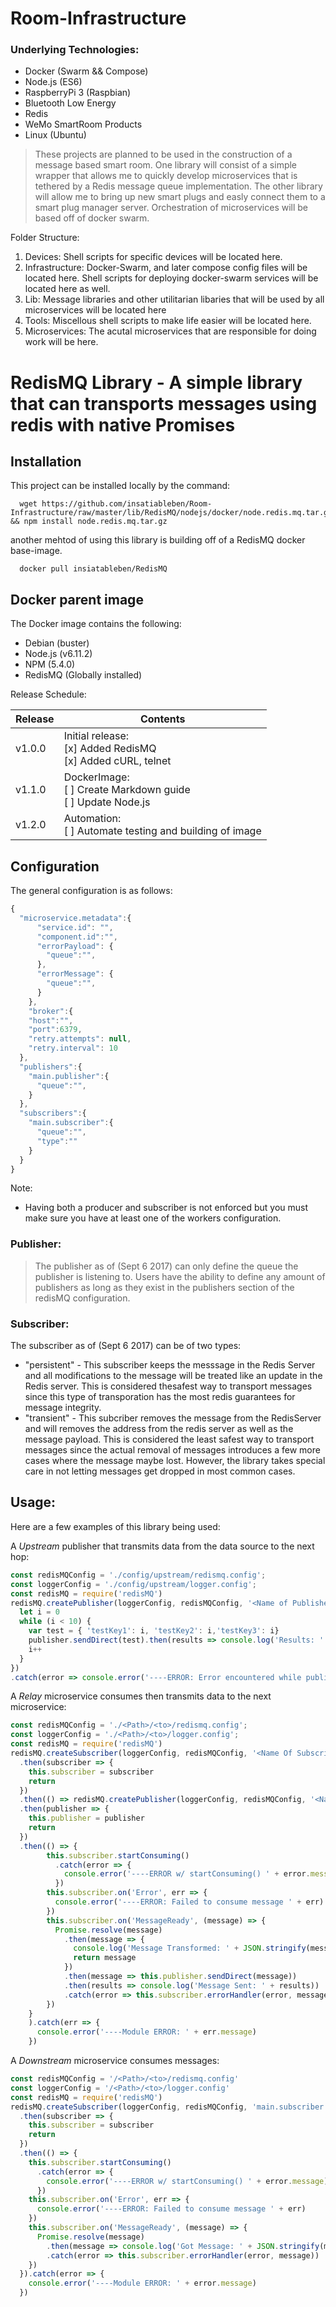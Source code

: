 # Room-Infrastructure
### Underlying Technologies:
* Docker (Swarm && Compose)
* Node.js (ES6)
* RaspberryPi 3 (Raspbian)
* Bluetooth Low Energy
* Redis
* WeMo SmartRoom Products
* Linux (Ubuntu)

>These projects are planned to be used in the construction of a message based smart room. One library will consist of a simple wrapper that allows me to quickly develop microservices that is tethered by a Redis message queue implementation. The other library will allow me to bring up new smart plugs and easly connect them to a smart plug manager server. Orchestration of microservices will be based off of docker swarm.

Folder Structure:

1. Devices: Shell scripts for specific devices will be located here.
2. Infrastructure: Docker-Swarm, and later compose config files will be located here. Shell scripts for deploying docker-swarm services will be located here as well.
3. Lib: Message libraries and other utilitarian libaries that will be used by all microservices will be located here
4. Tools: Miscellous shell scripts to make life easier will be located here.
5. Microservices: The acutal microservices that are responsible for doing work will be here. 

RedisMQ Library - A simple library that can transports messages using redis with native Promises
===========================

## Installation
This project can be installed locally by the command:

```
  wget https://github.com/insatiableben/Room-Infrastructure/raw/master/lib/RedisMQ/nodejs/docker/node.redis.mq.tar.gz && npm install node.redis.mq.tar.gz
```
another mehtod of using this library is building off of a RedisMQ docker base-image.
```
  docker pull insiatableben/RedisMQ
```

## Docker parent image

The Docker image contains the following:
- Debian (buster)
- Node.js (v6.11.2)
- NPM (5.4.0)
- RedisMQ (Globally installed)

Release Schedule:

Release | Contents
------- | --------
v1.0.0  | Initial release:<br/> [x] Added RedisMQ<br/>[x] Added cURL, telnet
v1.1.0  | DockerImage:<br/> [ ] Create Markdown guide<br/> [ ] Update Node.js
v1.2.0  | Automation:<br/> [ ] Automate testing and building of image

## Configuration

The general configuration is as follows:

```js
{
  "microservice.metadata":{
      "service.id": "",
      "component.id":"",
      "errorPayload": {
        "queue":"",
      },
      "errorMessage": {
        "queue":"",
      }
    },
    "broker":{
    "host":"",
    "port":6379,
    "retry.attempts": null,
    "retry.interval": 10
  },
  "publishers":{
    "main.publisher":{
      "queue":"",
    }
  },
  "subscribers":{
    "main.subscriber":{
      "queue":"",
      "type":""
    }
  }
}
```
Note:
- Having both a producer and subscriber is not enforced but you must make sure you have at least one of the workers configuration.
### Publisher:
>The publisher as of (Sept 6 2017) can only define the queue the publisher is listening to. Users have the ability to define any amount of publishers as long as they exist in the publishers section of the redisMQ configuration.

### Subscriber:
The subscriber as of (Sept 6 2017) can be of two types:
- "persistent" - This subscriber keeps the messsage in the Redis Server and all modifications to the message will be treated like an update in the Redis server. This is considered thesafest way to transport messages since this type of transporation has the most redis guarantees for message integrity.
- "transient" - This subcriber removes the message from the RedisServer and will removes the address from the redis server as well as the message payload. This is considered the least safest way to transport messages since the actual removal of messages introduces a few more cases where the message maybe lost. However, the library takes special care in not letting messages get dropped in most common cases.

## Usage:
Here are a few examples of this library being used:

A *Upstream* publisher that transmits data from the data source to the next hop:
```js
const redisMQConfig = './config/upstream/redismq.config';
const loggerConfig = './config/upstream/logger.config';
const redisMQ = require('redisMQ')
redisMQ.createPublisher(loggerConfig, redisMQConfig, '<Name of Publisher>').then(publisher=> {
  let i = 0
  while (i < 10) {
    var test = { 'testKey1': i, 'testKey2': i,'testKey3': i}
    publisher.sendDirect(test).then(results => console.log('Results: ' + results)).catch(error => console.error('----ERROR: Encountered error:\n\t' + error.message))
    i++
  }
})
.catch(error => console.error('----ERROR: Error encountered while publishing messages. Details:\n\t' + error.message))
```

A *Relay* microservice consumes then transmits data to the next microservice:
```js
const redisMQConfig = './<Path>/<to>/redismq.config';
const loggerConfig = './<Path>/<to>/logger.config';
const redisMQ = require('redisMQ')
redisMQ.createSubscriber(loggerConfig, redisMQConfig, '<Name Of Subscriber>')
  .then(subscriber => {
    this.subscriber = subscriber
    return
  })
  .then(() => redisMQ.createPublisher(loggerConfig, redisMQConfig, '<Name of Publisher>'))
  .then(publisher => {
    this.publisher = publisher
    return
  })
  .then(() => {
        this.subscriber.startConsuming()
          .catch(error => {
            console.error('----ERROR w/ startConsuming() ' + error.message)
          })
        this.subscriber.on('Error', err => {
          console.error('----ERROR: Failed to consume message ' + err)
        })
        this.subscriber.on('MessageReady', (message) => {
          Promise.resolve(message)
            .then(message => {
              console.log('Message Transformed: ' + JSON.stringify(message))
              return message
            })
            .then(message => this.publisher.sendDirect(message))
            .then(results => console.log('Message Sent: ' + results))
            .catch(error => this.subscriber.errorHandler(error, message))
        })
    }
    ).catch(err => {
      console.error('----Module ERROR: ' + err.message)
    })
```

A *Downstream* microservice consumes messages:
```js
const redisMQConfig = '/<Path>/<to>/redismq.config'
const loggerConfig = '/<Path>/<to>/logger.config'
const redisMQ = require('redisMQ')
redisMQ.createSubscriber(loggerConfig, redisMQConfig, 'main.subscriber')
  .then(subscriber => {
    this.subscriber = subscriber
    return
  })
  .then(() => {
    this.subscriber.startConsuming()
      .catch(error => {
        console.error('----ERROR w/ startConsuming() ' + error.message)
      })
    this.subscriber.on('Error', err => {
      console.error('----ERROR: Failed to consume message ' + err)
    })
    this.subscriber.on('MessageReady', (message) => {
      Promise.resolve(message)
        .then(message => console.log('Got Message: ' + JSON.stringify(message)))
        .catch(error => this.subscriber.errorHandler(error, message))
    })
  }).catch(error => {
    console.error('----Module ERROR: ' + error.message)
  })
```

